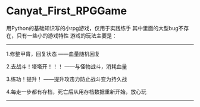 # Canyat_First_RPGGame
用Python的基础知识写的小rpg游戏，仅用于实践练手
其中里面的大型bug不存在，只有一些小的游戏特性
游戏的玩法主要是：

**************

1.修整甲胄，回复状态		——血量随机回复

2.去战斗！塔塔开！！！	——与怪物战斗，消耗血量

3.练功！提升！		——提升攻击力防止战斗变为持久战

4.每走一步都有存档，死亡后从用存档数据重新开始，放心玩

**************

